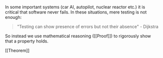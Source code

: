 In some important systems (car AI, autopilot, nuclear reactor etc.) it is critical that software never fails. In these situations, mere testing is not enough:

> "Testing can show presence of errors but not their absence" - Dijkstra

So instead we use mathematical reasoning ([[Proof]]) to rigorously show that a property holds.

[[Theorem]]